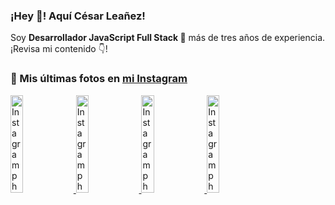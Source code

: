 <h3>¡Hey 👋! Aquí César Leañez!</h3>

<p>Soy <strong>Desarrollador JavaScript Full Stack 🚀</strong> más de tres años de experiencia.<br />¡Revisa mi contenido 👇!</p>

### 📸 Mis últimas fotos en [mi Instagram](https://instagram.com/cele)


<a href='https://instagram.com/p/C1UpuSGLQiG' target='_blank'>
  <img width='20%' src='https://instagram.flba2-1.fna.fbcdn.net/v/t51.29350-15/412513918_1325803934584302_4400498733289087214_n.jpg?stp=dst-jpg_e15&_nc_ht=instagram.flba2-1.fna.fbcdn.net&_nc_cat=106&_nc_ohc=LxPEvp8RhhQQ7kNvgERhMkr&_nc_gid=42c9471c9c3a4c07a49653db6dc22882&edm=APU89FABAAAA&ccb=7-5&oh=00_AYCfGsBG-yP7sD_-MudQbdulGIH7DWS1hBNuQkU0HUrw-Q&oe=66EAC29D&_nc_sid=bc0c2c' alt='Instagram photo' />
</a>
<a href='https://instagram.com/p/CzMY3lzxgmx' target='_blank'>
  <img width='20%' src='https://instagram.flba2-1.fna.fbcdn.net/v/t51.29350-15/398916226_819142863293745_2426123683154743297_n.webp?stp=dst-jpg_e35&_nc_ht=instagram.flba2-1.fna.fbcdn.net&_nc_cat=109&_nc_ohc=oeDocbb3-2oQ7kNvgFlBif1&_nc_gid=42c9471c9c3a4c07a49653db6dc22882&edm=APU89FABAAAA&ccb=7-5&oh=00_AYBsF_Yd8IfT0V7XsqOVefEuChSS76AAE5g95n__7bPqfA&oe=66EAC18C&_nc_sid=bc0c2c' alt='Instagram photo' />
</a>
<a href='https://instagram.com/p/CygbQv4uqxM' target='_blank'>
  <img width='20%' src='https://instagram.flba2-1.fna.fbcdn.net/v/t51.29350-15/391525959_236593062741789_5868561716480810596_n.webp?stp=dst-jpg_e35&_nc_ht=instagram.flba2-1.fna.fbcdn.net&_nc_cat=109&_nc_ohc=reigdIHdW4EQ7kNvgEtt5d7&_nc_gid=42c9471c9c3a4c07a49653db6dc22882&edm=APU89FABAAAA&ccb=7-5&oh=00_AYAYOSgFgEXV4-ldkZnAyhsiL4mt0IzAtURauHLWfnHEhg&oe=66EAC7C8&_nc_sid=bc0c2c' alt='Instagram photo' />
</a>
<a href='https://instagram.com/p/CxTmOF6vN8M' target='_blank'>
  <img width='20%' src='https://instagram.flba2-1.fna.fbcdn.net/v/t51.29350-15/378565944_323878180141713_8920720304536029091_n.jpg?stp=dst-jpg_e15&_nc_ht=instagram.flba2-1.fna.fbcdn.net&_nc_cat=109&_nc_ohc=eEy1Zd0lPQYQ7kNvgGJYQS_&_nc_gid=42c9471c9c3a4c07a49653db6dc22882&edm=APU89FABAAAA&ccb=7-5&oh=00_AYDaUFIpYoeYz63dbgh_3PihcuWNeC-VZx1uQ-o6b6BGig&oe=66EAC192&_nc_sid=bc0c2c' alt='Instagram photo' />
</a>
